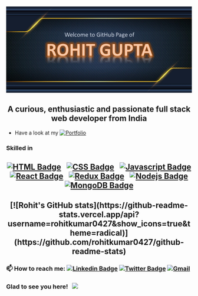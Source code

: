 ![gitBannerPic](https://github.com/rohitkumar0427/rohitkumar0427/blob/main/Cover.jpg)

<h2  align="center">A curious, enthusiastic and passionate full stack web developer from India</h2>

- Have a look at my [![Portfolio](https://img.shields.io/badge/Portfolio-%23000000.svg?style=flat-square&logo=firefox&logoColor=#FF7139)](https://rohitkumar0427.github.io/portfolio/)

 ### Skilled in
 
<h2 align="center">     
 
[![HTML Badge](https://img.shields.io/badge/HTML-orange?style=for-the-badge&labelColor=black&logo=html5&logoColor=orange)](#)  &nbsp; [![CSS Badge](https://img.shields.io/badge/CSS-blue?style=for-the-badge&labelColor=black&logo=css3&logoColor=blue)](#) &nbsp; [![Javascript Badge](https://img.shields.io/badge/-Javascript-F0DB4F?style=for-the-badge&labelColor=black&logo=javascript&logoColor=F0DB4F)](#)  &nbsp; [![React Badge](https://img.shields.io/badge/-React-61DBFB?style=for-the-badge&labelColor=black&logo=react&logoColor=61DBFB)](#) &nbsp; [![Redux Badge](https://img.shields.io/badge/-Redux-007acc?style=for-the-badge&labelColor=black&logo=redux&logoColor=007acc)](#) &nbsp; [![Nodejs Badge](https://img.shields.io/badge/-Nodejs-609857?style=for-the-badge&labelColor=black&logo=node.js&logoColor=609857)](#) &nbsp; [![MongoDB Badge](https://img.shields.io/badge/-MongoDB-409142?style=for-the-badge&labelColor=black&logo=mongodb&logoColor=409142)](#)
 
</h2>

<h2 align="center">
[![Rohit's GitHub stats](https://github-readme-stats.vercel.app/api?username=rohitkumar0427&show_icons=true&theme=radical)](https://github.com/rohitkumar0427/github-readme-stats)
</h2>

### 📫 How to reach me: [![Linkedin Badge](https://img.shields.io/badge/-LinkedIn-0e76a8?style=flat-square&logo=Linkedin&logoColor=white)](https://www.linkedin.com/in/rkg1995/) [![Twitter Badge](https://img.shields.io/badge/-Twitter-00acee?style=flat-square&logo=Twitter&logoColor=white)](https://twitter.com/imrkg2) [![Gmail](https://img.shields.io/badge/Gmail-D14836?style=flat-square&logo=gmail&logoColor=white)](mailto:rohitkumar0427@gmail.com)


<h3>Glad to see you here! &nbsp; <img src="https://visitor-badge.glitch.me/badge?page_id=rohitkumar0427.rohitkumar0427"></img></h3>

